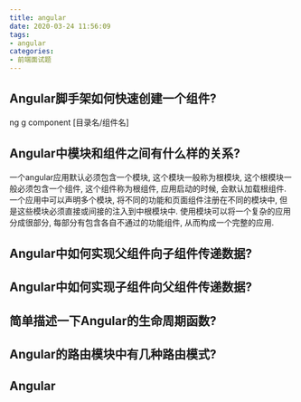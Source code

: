 ```yaml
---
title: angular
date: 2020-03-24 11:56:09
tags: 
- angular
categories:
- 前端面试题
---
```


## Angular脚手架如何快速创建一个组件?
ng  g  component  [目录名/组件名] 

## Angular中模块和组件之间有什么样的关系?
一个angular应用默认必须包含一个模块, 这个模块一般称为根模块, 这个根模块一般必须包含一个组件, 这个组件称为根组件, 应用启动的时候, 会默认加载根组件. 一个应用中可以声明多个模块, 将不同的功能和页面组件注册在不同的模块中, 但是这些模块必须直接或间接的注入到中根模块中.  使用模块可以将一个复杂的应用分成很部分, 每部分有包含各自不通过的功能组件, 从而构成一个完整的应用.

## Angular中如何实现父组件向子组件传递数据?
## Angular中如何实现子组件向父组件传递数据?
## 简单描述一下Angular的生命周期函数?
## Angular的路由模块中有几种路由模式?
## Angular
